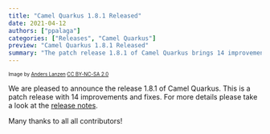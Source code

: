 ```yaml
---
title: "Camel Quarkus 1.8.1 Released"
date: 2021-04-12
authors: ["ppalaga"]
categories: ["Releases", "Camel Quarkus"]
preview: "Camel Quarkus 1.8.1 Released"
summary: "The patch release 1.8.1 of Camel Quarkus brings 14 improvements and fixes."
---
```


<sub><sup>Image by <a href="https://www.flickr.com/photos/lanzen/5984113332">Anders Lanzen</a> <a href="https://creativecommons.org/licenses/by-nc-sa/2.0">CC BY-NC-SA 2.0</a></sup></sub>

We are pleased to announce the release 1.8.1 of Camel Quarkus. This is a patch release with 14 improvements and fixes.
For more details please take a look at the [release notes](/releases/q-1.8.1/).

Many thanks to all all contributors!
